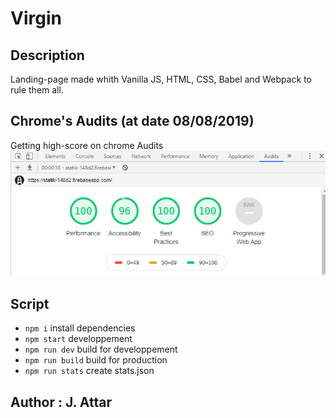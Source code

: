 # Virgin

## Description

Landing-page made whith Vanilla JS, HTML, CSS, Babel and Webpack to rule them all.

## Chrome's Audits (at date 08/08/2019) 

Getting high-score on chrome Audits 
![chrome audits](/audit-perf.png)

## Script

- `npm i` install dependencies
- `npm start` developpement
- `npm run dev` build for developpement
- `npm run build` build for production
- `npm run stats` create stats.json

## Author : J. Attar
